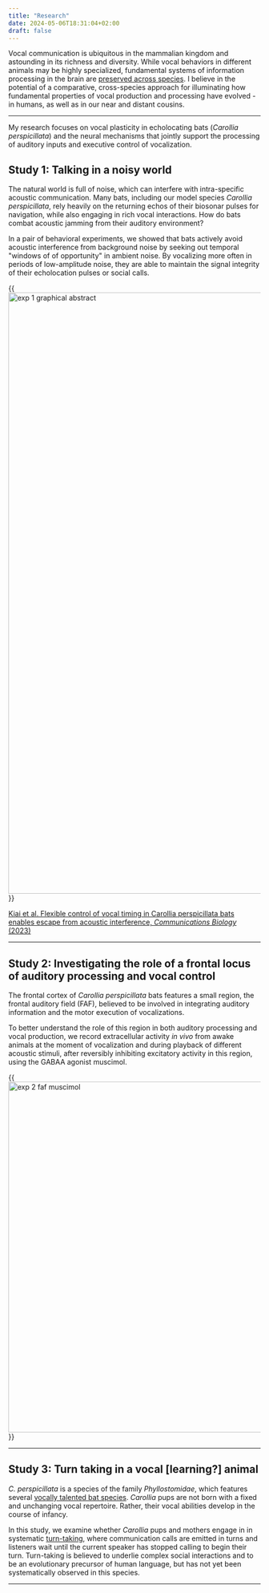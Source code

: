 ```yaml
---
title: "Research"
date: 2024-05-06T18:31:04+02:00
draft: false
---
```


Vocal communication is ubiquitous in the mammalian kingdom and astounding in its richness and diversity. While vocal behaviors in different animals may be highly specialized, fundamental systems of information processing in the brain are [preserved across species](https://www.sciencedirect.com/science/article/pii/S0896627313009045). I believe in the potential of a comparative, cross-species approach for illuminating how fundamental properties of vocal production and processing have evolved - in humans, as well as in our near and distant cousins.

---

My research focuses on vocal plasticity in echolocating bats (*Carollia perspicillata*) and the neural mechanisms that jointly support the processing of auditory inputs and executive control of vocalization. 

## Study 1: Talking in a noisy world

The natural world is full of noise, which can interfere with intra-specific acoustic communication. Many bats, including our model species *Carollia perspicillata*, rely heavily on the returning echos of their biosonar pulses for navigation, while also engaging in rich vocal interactions.
How do bats combat acoustic jamming from their auditory environment? 

In a pair of behavioral experiments, we showed that bats actively avoid acoustic interference from background noise by seeking out temporal "windows of of opportunity" in ambient noise. By vocalizing more often in periods of low-amplitude noise, they are able to maintain the signal integrity of their echolocation pulses or social calls. 


{{<image src="/JHS_GraphicalAbstract_abridged.png" alt="exp 1 graphical abstract" class=".float-center" width="1200px">}} 


[Kiai et al. Flexible control of vocal timing in Carollia perspicillata bats enables escape from acoustic interference, *Communications Biology* (2023)](https://www.nature.com/articles/s42003-023-05507-5)

---
## Study 2: Investigating the role of a frontal locus of auditory processing and vocal control

The frontal cortex of *Carollia perspicillata* bats features a small region, the frontal auditory field (FAF), believed to be involved in integrating auditory information and the motor execution of vocalizations. 

To better understand the role of this region in both auditory processing and vocal production, we record extracellular activity *in vivo* from awake animals at the moment of vocalization and during playback of different acoustic stimuli, after reversibly inhibiting excitatory activity in this region, using the GABAA agonist muscimol. 

{{<image src="/faf_network.png" alt="exp 2 faf muscimol" class=".float-center" width="700px">}} 


---

## Study 3: Turn taking in a vocal [learning?] animal

*C. perspicillata* is a species of the family *Phyllostomidae*, which features several [vocally talented bat species](https://royalsocietypublishing.org/doi/10.1098/rstb.2019.0061#d3e427). *Carollia* pups are not born with a fixed and unchanging vocal repertoire. Rather, their vocal abilities develop in the course of infancy. 

In this study, we examine whether *Carollia* pups and mothers engage in in systematic [turn-taking](https://royalsocietypublishing.org/doi/full/10.1098/rspb.2018.0598), where communication calls are emitted in turns and listeners wait until the current speaker has stopped calling to begin their turn. Turn-taking is believed to underlie complex social interactions and to be an evolutionary precursor of human language, but has not yet been systematically observed in this species. 

---




